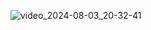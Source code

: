 
![video_2024-08-03_20-32-41](https://github.com/user-attachments/assets/6b9e5947-ab05-451f-8ce4-68e77617742e)

